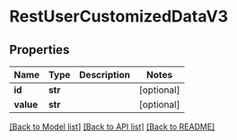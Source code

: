 # RestUserCustomizedDataV3

## Properties
Name | Type | Description | Notes
------------ | ------------- | ------------- | -------------
**id** | **str** |  | [optional] 
**value** | **str** |  | [optional] 

[[Back to Model list]](../README.md#documentation-for-models) [[Back to API list]](../README.md#documentation-for-api-endpoints) [[Back to README]](../README.md)


